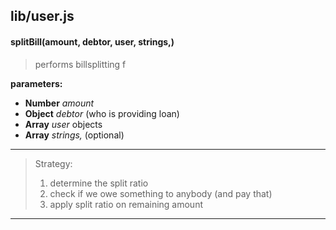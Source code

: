 

<!-- Start lib/user.js -->
## lib/user.js

#### splitBill(amount, debtor, user, strings,)

> performs billsplitting f

__parameters:__

* **Number** *amount* 
* **Object** *debtor* (who is providing loan)
* **Array** *user* objects
* **Array** *strings,* (optional)

<hr>

> Strategy:
> 
> 1. determine the split ratio 
> 2. check if we owe something to anybody (and pay that)
> 3. apply split ratio on remaining amount

<hr>

<!-- End lib/user.js -->

